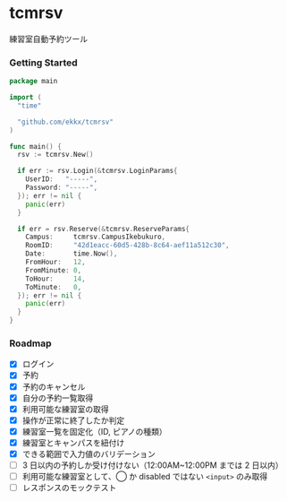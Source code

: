 # tcmrsv

練習室自動予約ツール

### Getting Started

```go
package main

import (
  "time"

  "github.com/ekkx/tcmrsv"
)

func main() {
  rsv := tcmrsv.New()

  if err := rsv.Login(&tcmrsv.LoginParams{
    UserID:   "-----",
    Password: "-----",
  }); err != nil {
    panic(err)
  }

  if err = rsv.Reserve(&tcmrsv.ReserveParams{
    Campus:     tcmrsv.CampusIkebukuro,
    RoomID:     "42d1eacc-60d5-428b-8c64-aef11a512c30",
    Date:       time.Now(),
    FromHour:   12,
    FromMinute: 0,
    ToHour:     14,
    ToMinute:   0,
  }); err != nil {
    panic(err)
  }
}
```

### Roadmap

- [x] ログイン
- [x] 予約
- [x] 予約のキャンセル
- [x] 自分の予約一覧取得
- [x] 利用可能な練習室の取得
- [x] 操作が正常に終了したか判定
- [x] 練習室一覧を固定化（ID, ピアノの種類）
- [x] 練習室とキャンパスを紐付け
- [x] できる範囲で入力値のバリデーション
- [ ] 3 日以内の予約しか受け付けない（12:00AM~12:00PM までは 2 日以内）
- [ ] 利用可能な練習室として、◯ か disabled ではない `<input>` のみ取得
- [ ] レスポンスのモックテスト
